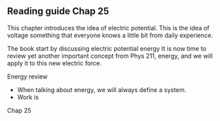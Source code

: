 ## Reading guide Chap 25

This chapter introduces the idea of electric potential. This is the idea of  voltage something that everyone knows a little bit from daily experience. 

The book start by discussing electric potential energy 
It is now time to review yet another important concept from Phys 211, energy, and we will apply it to this new electric force. 

Energy review
* When talking about energy, we will always define a system. 
* Work is 

<stop-note title="Read Knight 4ed" icon="stopnoteicons:book-icon">
<span slot="message">Chap 25</span>
</stop-note>

